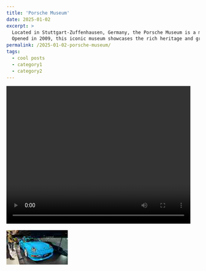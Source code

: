 ```yaml
---
title: 'Porsche Museum'
date: 2025-01-02
excerpt: >
  Located in Stuttgart-Zuffenhausen, Germany, the Porsche Museum is a must-visit destination for car enthusiasts and history buffs alike.
  Opened in 2009, this iconic museum showcases the rich heritage and groundbreaking innovations of one of the world’s most renowned automobile manufacturers.
permalink: /2025-01-02-porsche-museum/
tags:
  - cool posts
  - category1
  - category2
---
```


<p>
  <video width="480" height="360" controls>
    <source src="/assets/images/Porsche Museum.mp4" type="video/mp4">
    Your browser does not support the video tag.
  </video>
</p>

<img src='/images/Porsche Museum.png' alt="Zurich">
